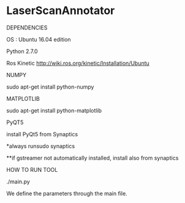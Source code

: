 # LaserScanAnnotator
DEPENDENCIES


OS : Ubuntu 16.04 edition

Python 2.7.0

Ros Kinetic http://wiki.ros.org/kinetic/Installation/Ubuntu

NUMPY

sudo apt-get install python-numpy

MATPLOTLIB

sudo apt-get install python-matplotlib

PyQT5

install PyQt5 from Synaptics

*always runsudo synaptics

**if gstreamer not automatically installed, install also from synaptics


HOW TO RUN TOOL


./main.py

We define the parameters through the main file.
